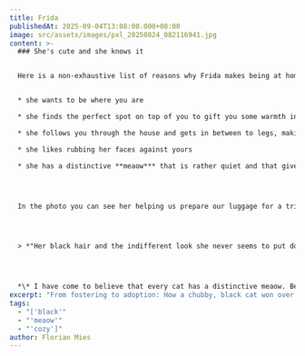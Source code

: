 ```yaml
---
title: Frida
publishedAt: 2025-09-04T13:08:00.000+08:00
image: src/assets/images/pxl_20250824_082116941.jpg
content: >-
  ### She's cute and she knows it


  Here is a non-exhaustive list of reasons why Frida makes being at home cozy:


  * she wants to be where you are

  * she finds the perfect spot on top of you to gift you some warmth in winter while reading a book and drinking a tea

  * she follows you through the house and gets in between to legs, making you almost trip

  * she likes rubbing her faces against yours

  * she has a distinctive **meaow*** that is rather quiet and that gives the impression that she is trying to talk to you and might soon start reciting the events of the Battle of Waterloo in perfect British accent




  In the photo you can see her helping us prepare our luggage for a trip into foreign lands.




  > *"Her black hair and the indifferent look she never seems to put down made us name her after the Mexican painter Frida Kahlo"*




  *\* I have come to believe that every cat has a distinctive meaow. Before fostering several different cats I had no idea how diverse the voices of cats can be*
excerpt: "From fostering to adoption: How a chubby, black cat won over our hearts"
tags:
  - "['black'"
  - "'meaow'"
  - "'cozy']"
author: Florian Mies
---
```


